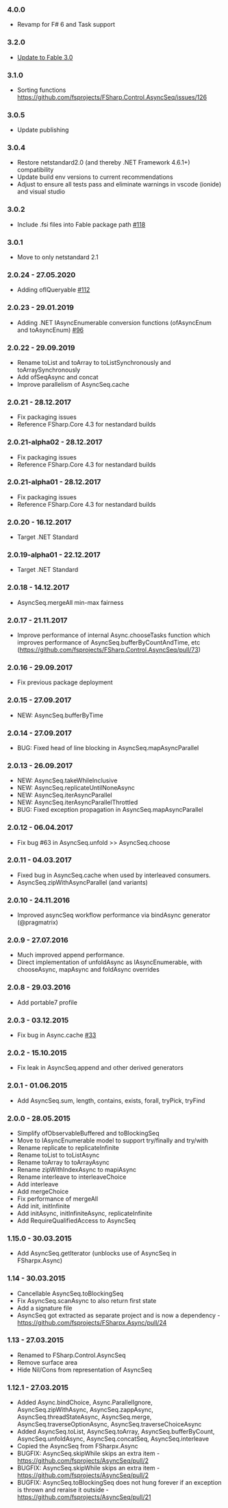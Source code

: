 ### 4.0.0
* Revamp for F# 6 and Task support

### 3.2.0
* [Update to Fable 3.0](https://github.com/fsprojects/FSharp.Control.AsyncSeq/pull/148)

### 3.1.0
* Sorting functions https://github.com/fsprojects/FSharp.Control.AsyncSeq/issues/126

### 3.0.5
* Update publishing

### 3.0.4
* Restore netstandard2.0 (and thereby .NET Framework 4.6.1+) compatibility
* Update build env versions to current recommendations
* Adjust to ensure all tests pass and eliminate warnings in vscode (ionide) and visual studio

### 3.0.2

* Include .fsi files into Fable package path [#118](https://github.com/fsprojects/FSharp.Control.AsyncSeq/pull/118)

### 3.0.1

* Move to only netstandard 2.1

### 2.0.24 - 27.05.2020
* Adding ofIQueryable [#112](https://github.com/fsprojects/FSharp.Control.AsyncSeq/pull/112)

### 2.0.23 - 29.01.2019
* Adding .NET IAsyncEnumerable conversion functions (ofAsyncEnum and toAsyncEnum) [#96](https://github.com/fsprojects/FSharp.Control.AsyncSeq/pull/96)

### 2.0.22 - 29.09.2019
* Rename toList and toArray to toListSynchronously and toArraySynchronously
* Add ofSeqAsync and concat
* Improve parallelism of AsyncSeq.cache

### 2.0.21 - 28.12.2017
* Fix packaging issues
* Reference FSharp.Core 4.3 for nestandard builds

### 2.0.21-alpha02 - 28.12.2017
* Fix packaging issues
* Reference FSharp.Core 4.3 for nestandard builds

### 2.0.21-alpha01 - 28.12.2017
* Fix packaging issues
* Reference FSharp.Core 4.3 for nestandard builds

### 2.0.20 - 16.12.2017
* Target .NET Standard

### 2.0.19-alpha01 - 22.12.2017
* Target .NET Standard

### 2.0.18 - 14.12.2017
* AsyncSeq.mergeAll min-max fairness

### 2.0.17 - 21.11.2017
* Improve performance of internal Async.chooseTasks function which improves performance of AsyncSeq.bufferByCountAndTime, etc (https://github.com/fsprojects/FSharp.Control.AsyncSeq/pull/73)

### 2.0.16 - 29.09.2017
* Fix previous package deployment

### 2.0.15 - 27.09.2017
* NEW: AsyncSeq.bufferByTime

### 2.0.14 - 27.09.2017
* BUG: Fixed head of line blocking in AsyncSeq.mapAsyncParallel

### 2.0.13 - 26.09.2017
* NEW: AsyncSeq.takeWhileInclusive
* NEW: AsyncSeq.replicateUntilNoneAsync
* NEW: AsyncSeq.iterAsyncParallel
* NEW: AsyncSeq.iterAsyncParallelThrottled
* BUG: Fixed exception propagation in AsyncSeq.mapAsyncParallel

### 2.0.12 - 06.04.2017
* Fix bug #63 in AsyncSeq.unfold >> AsyncSeq.choose

### 2.0.11 - 04.03.2017
* Fixed bug in AsyncSeq.cache when used by interleaved consumers.
* AsyncSeq.zipWithAsyncParallel (and variants)

### 2.0.10 - 24.11.2016
* Improved asyncSeq workflow performance via bindAsync generator (@pragmatrix)

### 2.0.9 - 27.07.2016
* Much improved append performance.
* Direct implementation of unfoldAsync as IAsyncEnumerable, with chooseAsync, mapAsync and foldAsync overrides

### 2.0.8 - 29.03.2016
* Add portable7 profile

### 2.0.3 - 03.12.2015
* Fix bug in Async.cache [#33](https://github.com/fsprojects/FSharp.Control.AsyncSeq/issues/33)

### 2.0.2 - 15.10.2015
* Fix leak in AsyncSeq.append and other derived generators

### 2.0.1 - 01.06.2015
* Add AsyncSeq.sum, length, contains, exists, forall, tryPick, tryFind

### 2.0.0 - 28.05.2015
* Simplify ofObservableBuffered and toBlockingSeq
* Move to IAsyncEnumerable model to support try/finally and try/with
* Rename replicate to replicateInfinite
* Rename toList to toListAsync
* Rename toArray to toArrayAsync
* Rename zipWithIndexAsync to mapiAsync
* Rename interleave to interleaveChoice
* Add interleave
* Add mergeChoice
* Fix performance of mergeAll
* Add init, initInfinite
* Add initAsync, initInfiniteAsync, replicateInfinite
* Add RequireQualifiedAccess to AsyncSeq

### 1.15.0 - 30.03.2015
* Add AsyncSeq.getIterator (unblocks use of AsyncSeq in FSharpx.Async)

### 1.14 - 30.03.2015
* Cancellable AsyncSeq.toBlockingSeq
* Fix AsyncSeq.scanAsync to also return first state
* Add a signature file
* AsyncSeq got extracted as separate project and is now a dependency - https://github.com/fsprojects/FSharpx.Async/pull/24

### 1.13 - 27.03.2015
* Renamed to FSharp.Control.AsyncSeq
* Remove surface area
* Hide Nil/Cons from representation of AsyncSeq

### 1.12.1 - 27.03.2015
* Added Async.bindChoice, Async.ParallelIgnore, AsyncSeq.zipWithAsync, AsyncSeq.zappAsync, AsyncSeq.threadStateAsync, AsyncSeq.merge, AsyncSeq.traverseOptionAsync, AsyncSeq.traverseChoiceAsync
* Added AsyncSeq.toList, AsyncSeq.toArray, AsyncSeq.bufferByCount, AsyncSeq.unfoldAsync, AsyncSeq.concatSeq, AsyncSeq.interleave
* Copied the AsyncSeq from FSharpx.Async
* BUGFIX: AsyncSeq.skipWhile skips an extra item - https://github.com/fsprojects/AsyncSeq/pull/2
* BUGFIX: AsyncSeq.skipWhile skips an extra item - https://github.com/fsprojects/AsyncSeq/pull/2
* BUGFIX: AsyncSeq.toBlockingSeq does not hung forever if an exception is thrown and reraise it outside - https://github.com/fsprojects/AsyncSeq/pull/21
